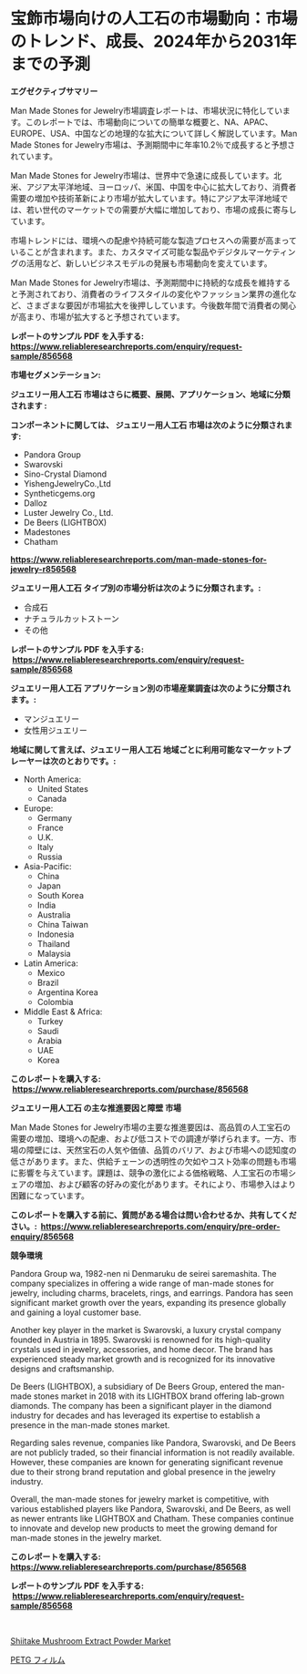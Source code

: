 <p><h1>宝飾市場向けの人工石の市場動向：市場のトレンド、成長、2024年から2031年までの予測</h1></p><p><strong>エグゼクティブサマリー</strong></p>
<p><p>Man Made Stones for Jewelry市場調査レポートは、市場状況に特化しています。このレポートでは、市場動向についての簡単な概要と、NA、APAC、EUROPE、USA、中国などの地理的な拡大について詳しく解説しています。Man Made Stones for Jewelry市場は、予測期間中に年率10.2％で成長すると予想されています。</p><p>Man Made Stones for Jewelry市場は、世界中で急速に成長しています。北米、アジア太平洋地域、ヨーロッパ、米国、中国を中心に拡大しており、消費者需要の増加や技術革新により市場が拡大しています。特にアジア太平洋地域では、若い世代のマーケットでの需要が大幅に増加しており、市場の成長に寄与しています。</p><p>市場トレンドには、環境への配慮や持続可能な製造プロセスへの需要が高まっていることが含まれます。また、カスタマイズ可能な製品やデジタルマーケティングの活用など、新しいビジネスモデルの発展も市場動向を変えています。</p><p>Man Made Stones for Jewelry市場は、予測期間中に持続的な成長を維持すると予測されており、消費者のライフスタイルの変化やファッション業界の進化など、さまざまな要因が市場拡大を後押ししています。今後数年間で消費者の関心が高まり、市場が拡大すると予想されています。</p></p>
<p><strong>レポートのサンプル PDF を入手する: <a href="https://www.reliableresearchreports.com/enquiry/request-sample/856568">https://www.reliableresearchreports.com/enquiry/request-sample/856568</a></strong></p>
<p><strong>市場セグメンテーション:</strong></p>
<p><strong> ジュエリー用人工石 市場はさらに概要、展開、アプリケーション、地域に分類されます :</strong></p>
<p><strong>コンポーネントに関しては、 ジュエリー用人工石 市場は次のように分類されます: &nbsp;</strong></p>
<p><ul><li>Pandora Group</li><li>Swarovski</li><li>Sino-Crystal Diamond</li><li>YishengJewelryCo.,Ltd</li><li>Syntheticgems.org</li><li>Dalloz</li><li>Luster Jewelry Co., Ltd.</li><li>De Beers (LIGHTBOX)</li><li>Madestones</li><li>Chatham</li></ul></p>
<p><strong><a href="https://www.reliableresearchreports.com/man-made-stones-for-jewelry-r856568">https://www.reliableresearchreports.com/man-made-stones-for-jewelry-r856568</a></strong></p>
<p><strong> ジュエリー用人工石 タイプ別の市場分析は次のように分類されます。:</strong></p>
<p><ul><li>合成石</li><li>ナチュラルカットストーン</li><li>その他</li></ul></p>
<p><strong>レポートのサンプル PDF を入手する: &nbsp;<a href="https://www.reliableresearchreports.com/enquiry/request-sample/856568">https://www.reliableresearchreports.com/enquiry/request-sample/856568</a></strong></p>
<p><strong> ジュエリー用人工石 アプリケーション別の市場産業調査は次のように分類されます。:</strong></p>
<p><ul><li>マンジュエリー</li><li>女性用ジュエリー</li></ul></p>
<p><strong>地域に関して言えば、ジュエリー用人工石 地域ごとに利用可能なマーケットプレーヤーは次のとおりです。:</strong></p>
<p><ul>
    <li>
        North America:
        <ul>
            <li>United States</li>
            <li>Canada</li>
        </ul>
    </li>
    <li>
        Europe:
        <ul>
            <li>Germany</li>
            <li>France</li>
            <li>U.K.</li>
            <li>Italy</li>
            <li>Russia</li>
        </ul>
    </li>
    <li>
        Asia-Pacific:
        <ul>
            <li>China</li>
            <li>Japan</li>
            <li>South Korea</li>
            <li>India</li>
            <li>Australia</li>
            <li>China Taiwan</li>
            <li>Indonesia</li>
            <li>Thailand</li>
            <li>Malaysia</li>
        </ul>
    </li>
    <li>
        Latin America:
        <ul>
            <li>Mexico</li>
            <li>Brazil</li>
            <li>Argentina Korea</li>
            <li>Colombia</li>
        </ul>
    </li>
    <li>
        Middle East & Africa:
        <ul>
            <li>Turkey</li>
            <li>Saudi</li>
            <li>Arabia</li>
            <li>UAE</li>
            <li>Korea</li>
        </ul>
    </li>
    </ul></p>
<p><strong>このレポートを購入する: &nbsp;<a href="https://www.reliableresearchreports.com/purchase/856568">https://www.reliableresearchreports.com/purchase/856568</a></strong></p>
<p><strong>ジュエリー用人工石 の主な推進要因と障壁 市場</strong></p>
<p><p>Man Made Stones for Jewelry市場の主要な推進要因は、高品質の人工宝石の需要の増加、環境への配慮、および低コストでの調達が挙げられます。一方、市場の障壁には、天然宝石の人気や価値、品質のバリア、および市場への認知度の低さがあります。また、供給チェーンの透明性の欠如やコスト効率の問題も市場に影響を与えています。課題は、競争の激化による価格戦略、人工宝石の市場シェアの増加、および顧客の好みの変化があります。それにより、市場参入はより困難になっています。</p></p>
<p><strong>このレポートを購入する前に、質問がある場合は問い合わせるか、共有してください。:&nbsp; <a href="https://www.reliableresearchreports.com/enquiry/pre-order-enquiry/856568">https://www.reliableresearchreports.com/enquiry/pre-order-enquiry/856568</a></strong></p>
<p><strong>競争環境</strong></p>
<p><p>Pandora Group wa, 1982-nen ni Denmaruku de seirei saremashita. The company specializes in offering a wide range of man-made stones for jewelry, including charms, bracelets, rings, and earrings. Pandora has seen significant market growth over the years, expanding its presence globally and gaining a loyal customer base.</p><p>Another key player in the market is Swarovski, a luxury crystal company founded in Austria in 1895. Swarovski is renowned for its high-quality crystals used in jewelry, accessories, and home decor. The brand has experienced steady market growth and is recognized for its innovative designs and craftsmanship.</p><p>De Beers (LIGHTBOX), a subsidiary of De Beers Group, entered the man-made stones market in 2018 with its LIGHTBOX brand offering lab-grown diamonds. The company has been a significant player in the diamond industry for decades and has leveraged its expertise to establish a presence in the man-made stones market.</p><p>Regarding sales revenue, companies like Pandora, Swarovski, and De Beers are not publicly traded, so their financial information is not readily available. However, these companies are known for generating significant revenue due to their strong brand reputation and global presence in the jewelry industry.</p><p>Overall, the man-made stones for jewelry market is competitive, with various established players like Pandora, Swarovski, and De Beers, as well as newer entrants like LIGHTBOX and Chatham. These companies continue to innovate and develop new products to meet the growing demand for man-made stones in the jewelry market.</p></p>
<p><strong>このレポートを購入する: &nbsp; <a href="https://www.reliableresearchreports.com/purchase/856568">https://www.reliableresearchreports.com/purchase/856568</a></strong></p>
<p><strong>レポートのサンプル PDF を入手する: &nbsp;<a href="https://www.reliableresearchreports.com/enquiry/request-sample/856568">https://www.reliableresearchreports.com/enquiry/request-sample/856568</a></strong><strong></strong></p>
<p>&nbsp;</p>
<p><p><a href="https://github.com/santosh758595/Market-Research-Report-List-4/blob/main/shiitake-mushroom-extract-powder-market.md">Shiitake Mushroom Extract Powder Market</a></p><p><a href="https://github.com/avwofrml53535/Market-Research-Report-List-1/blob/main/754882819134.md">PETG フィルム</a></p></p>